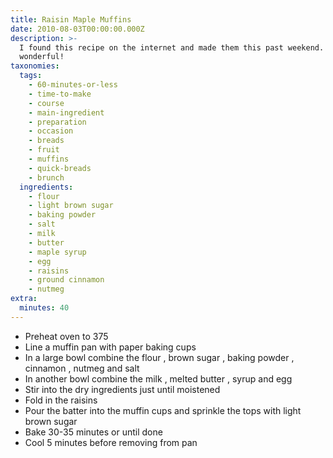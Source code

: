 ```yaml
---
title: Raisin Maple Muffins
date: 2010-08-03T00:00:00.000Z
description: >-
  I found this recipe on the internet and made them this past weekend. they are
  wonderful!
taxonomies:
  tags:
    - 60-minutes-or-less
    - time-to-make
    - course
    - main-ingredient
    - preparation
    - occasion
    - breads
    - fruit
    - muffins
    - quick-breads
    - brunch
  ingredients:
    - flour
    - light brown sugar
    - baking powder
    - salt
    - milk
    - butter
    - maple syrup
    - egg
    - raisins
    - ground cinnamon
    - nutmeg
extra:
  minutes: 40
---
```

 - Preheat oven to 375
 - Line a muffin pan with paper baking cups
 - In a large bowl combine the flour , brown sugar , baking powder , cinnamon , nutmeg and salt
 - In another bowl combine the milk , melted butter , syrup and egg
 - Stir into the dry ingredients just until moistened
 - Fold in the raisins
 - Pour the batter into the muffin cups and sprinkle the tops with light brown sugar
 - Bake 30-35 minutes or until done
 - Cool 5 minutes before removing from pan
